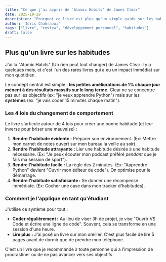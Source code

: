 ```yaml
---
title: "Ce que j'ai appris de 'Atomic Habits' de James Clear"
date: 2025-10-28
description: "Pourquoi ce livre est plus qu'un simple guide sur les habitudes, et comment je l'applique dans ma vie d'étudiant en technologie."
author: 'Idris Chahraoui'
tags: ["livre", "review", "développement personnel", "habitudes"]
draft: false
---
```


## Plus qu'un livre sur les habitudes

J'ai lu "Atomic Habits" (Un rien peut tout changer) de James Clear il y a quelques mois, et c'est l'un des rares livres qui a eu un impact immédiat sur mon quotidien.

Le concept central est simple : **les petites améliorations de 1% chaque jour mènent à des résultats massifs sur le long terme.** Clear ne se concentre pas sur les objectifs (ex: "je veux apprendre Python") mais sur les **systèmes** (ex: "je vais coder 15 minutes chaque matin").

### Les 4 lois du changement de comportement

Le livre s'articule autour de 4 lois pour créer une bonne habitude (et leur inverse pour briser une mauvaise) :

1.  **Rendre l'habitude évidente :** Préparer son environnement. (Ex: Mettre mon carnet de notes ouvert sur mon bureau la veille au soir).
2.  **Rendre l'habitude attrayante :** Lier une habitude désirée à une habitude nécessaire. (Ex: "Je peux écouter mon podcast préféré *pendant* que je fais ma session de sport").
3.  **Rendre l'habitude facile :** La règle des 2 minutes. (Ex: "Apprendre Python" devient "Ouvrir mon éditeur de code"). On optimise pour le démarrage.
4.  **Rendre l'habitude satisfaisante :** Se donner une récompense immédiate. (Ex: Cocher une case dans mon tracker d'habitudes).

### Comment je l'applique en tant qu'étudiant

J'utilise ce système pour tout :

* **Coder régulièrement :** Au lieu de viser 3h de projet, je vise "Ouvrir VS Code et écrire une ligne de code". Souvent, cela se transforme en une session d'une heure.
* **Lire plus :** J'ai posé un livre sur mon oreiller. C'est plus facile de lire 5 pages avant de dormir que de prendre mon téléphone.

C'est un livre que je recommande à toute personne qui a l'impression de procrastiner ou de ne pas avancer vers ses objectifs.
